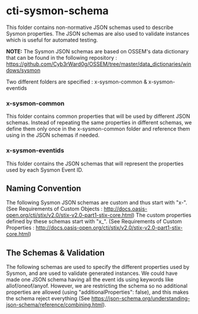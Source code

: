 # cti-sysmon-schema

This folder contains non-normative JSON schemas used to describe Sysmon properties. The JSON schemas are also used to validate instances which is useful for automated testing.

**NOTE:** The Sysmon JSON schemas are based on OSSEM's data dictionary that can be found in the following repository : https://github.com/Cyb3rWard0g/OSSEM/tree/master/data_dictionaries/windows/sysmon

Two different folders are specified : x-sysmon-common & x-sysmon-eventids

### x-sysmon-common
This folder contains common properties that will be used by different JSON schemas. Instead of repeating the same properties in different schemas, we define them only once in the x-sysmon-common folder and reference them using in the JSON schemas if needed. 

### x-sysmon-eventids
This folder contains the JSON schemas that will represent the properties used by each Sysmon Event ID.

## Naming Convention 
The following Sysmon JSON schemas are custom and thus start with "x-". (See Requirements of Custom Objects : http://docs.oasis-open.org/cti/stix/v2.0/stix-v2.0-part1-stix-core.html)
The custom properties defined by these schemas start with "x_". (See Requirements of Custom Properties : http://docs.oasis-open.org/cti/stix/v2.0/stix-v2.0-part1-stix-core.html)

## The Schemas & Validation 
The following schemas are used to specify the different properties used by Sysmon, and are used to validate generated instances.
We could have made one JSON schema having all the event ids using keywords like allof/oneof/anyof. However, we are restricting the schema so no additional properties are allowed (using "additionalProperties": false), and this makes the schema reject everything (See https://json-schema.org/understanding-json-schema/reference/combining.html).
